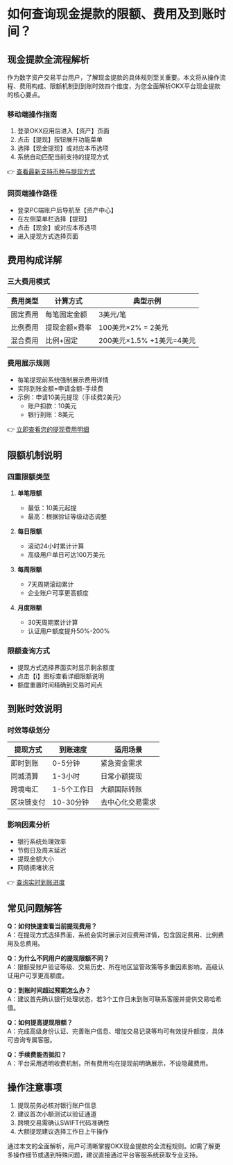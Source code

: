 # 如何查询现金提款的限额、费用及到账时间？

## 现金提款全流程解析

作为数字资产交易平台用户，了解现金提款的具体规则至关重要。本文将从操作流程、费用构成、限额机制到到账时效四个维度，为您全面解析OKX平台现金提款的核心要点。

### 移动端操作指南
1. 登录OKX应用后进入【资产】页面
2. 点击【提现】按钮展开功能菜单
3. 选择【现金提现】或对应本币选项
4. 系统自动匹配当前支持的提现方式

👉 [查看最新支持币种与提现方式](https://bit.ly/okx_welcome)

### 网页端操作路径
- 登录PC端账户后导航至【资产中心】
- 在左侧菜单栏选择【提现】
- 点击【现金】或对应本币选项
- 进入提现方式选择页面

## 费用构成详解

### 三大费用模式
| 费用类型        | 计算方式                  | 典型示例                     |
|-----------------|-------------------------|----------------------------|
| 固定费用        | 每笔固定金额             | 3美元/笔                   |
| 比例费用        | 提现金额×费率            | 100美元×2% = 2美元          |
| 混合费用        | 比例+固定                | 200美元×1.5% +1美元=4美元   |

### 费用展示规则
- 每笔提现前系统强制展示费用详情
- 实际到账金额=申请金额-手续费
- 示例：申请10美元提现（手续费2美元）
  - 账户扣款：10美元
  - 银行到账：8美元

👉 [立即查看您的提现费用明细](https://bit.ly/okx_welcome)

## 限额机制说明

### 四重限额类型
1. **单笔限额**
   - 最低：10美元起提
   - 最高：根据验证等级动态调整

2. **每日限额**
   - 滚动24小时累计计算
   - 高级用户单日可达100万美元

3. **每周限额**
   - 7天周期滚动累计
   - 企业账户可享更高额度

4. **月度限额**
   - 30天周期累计计算
   - 认证用户额度提升50%-200%

### 限额查询方式
- 提现方式选择界面实时显示剩余额度
- 点击【i】图标查看详细限额说明
- 额度重置时间精确到交易时间点

## 到账时效说明

### 时效等级划分
| 提现方式        | 到账速度      | 适用场景                  |
|-----------------|-------------|-------------------------|
| 即时到账        | 0-5分钟     | 紧急资金需求              |
| 同城清算        | 1-3小时     | 日常小额提现              |
| 跨境电汇        | 1-5个工作日 | 大额国际转账              |
| 区块链支付      | 10-30分钟   | 去中心化交易需求          |

### 影响因素分析
- 银行系统处理效率
- 节假日及周末延迟
- 提现金额大小
- 网络拥堵状况

👉 [查询实时到账进度](https://bit.ly/okx_welcome)

## 常见问题解答

**Q：如何快速查看当前提现费用？**  
A：在提现方式选择界面，系统会实时展示对应费用详情，包含固定费用、比例费用及总费用。

**Q：为什么不同用户的提现限额不同？**  
A：限额受账户验证等级、交易历史、所在地区监管政策等多重因素影响，高级认证用户可享更高额度。

**Q：到账时间超过预期怎么办？**  
A：建议首先确认银行处理状态，若3个工作日未到账可联系客服并提供交易哈希值。

**Q：如何提高提现限额？**  
A：完成高级身份认证、完善账户信息、增加交易记录等均可有效提升额度，具体可咨询专属客服。

**Q：手续费能否抵扣？**  
A：平台采用透明收费机制，所有费用均在提现前明确展示，不设隐藏费用。

## 操作注意事项
1. 提现前务必核对银行账户信息
2. 建议首次小额测试以验证通道
3. 跨境交易需确认SWIFT代码准确性
4. 大额提现建议选择工作日上午操作

通过本文的全面解析，用户可清晰掌握OKX现金提款的全流程规则。如需了解更多操作细节或遇到特殊问题，建议直接通过平台客服系统获取专业支持。